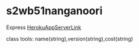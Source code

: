 # s2wb51nanganoori
Express 
[HerokuAppServerLink](https://s2db51nanganoori.herokuapp.com/)

class tools: name(string),version(string),cost(string)
